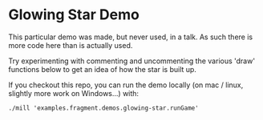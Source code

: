 # Glowing Star Demo

This particular demo was made, but never used, in a talk. As such there is more code here than is actually used.

Try experimenting with commenting and uncommenting the various 'draw' functions below to get an idea of how the star is built up.

If you checkout this repo, you can run the demo locally (on mac / linux, slightly more work on Windows...) with:

`./mill 'examples.fragment.demos.glowing-star.runGame'`